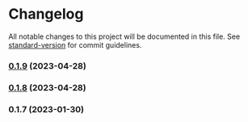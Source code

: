 # Changelog

All notable changes to this project will be documented in this file. See [standard-version](https://github.com/conventional-changelog/standard-version) for commit guidelines.

### [0.1.9](https://github.com/alexandrelamberty/banking-lib-demo/compare/v0.1.8...v0.1.9) (2023-04-28)

### [0.1.8](https://github.com/alexandrelamberty/banking-lib-demo/compare/v0.1.7...v0.1.8) (2023-04-28)

### 0.1.7 (2023-01-30)
